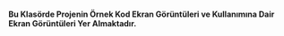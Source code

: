 #### Bu Klasörde Projenin Örnek Kod Ekran Görüntüleri ve Kullanımına Dair Ekran Görüntüleri Yer Almaktadır.

